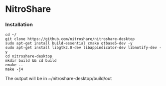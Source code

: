 # NitroShare


### Installation
```
cd ~/
git clone https://github.com/nitroshare/nitroshare-desktop
sudo apt-get install build-essential cmake qtbase5-dev -y
sudo apt-get install libgtk2.0-dev libappindicator-dev libnotify-dev -y
cd nitroshare-desktop
mkdir build && cd build
cmake ..
make -j4
```

The output will be in ~/nitroshare-desktop/build/out
